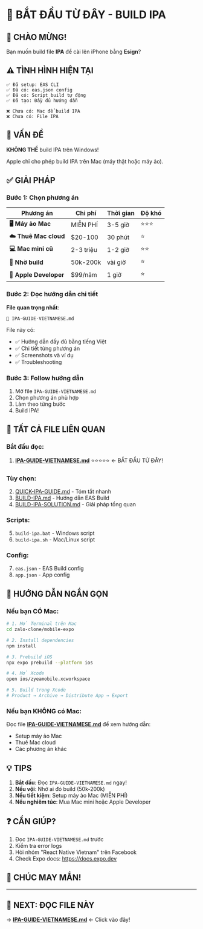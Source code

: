 # 🎯 BẮT ĐẦU TỪ ĐÂY - BUILD IPA

## 👋 CHÀO MỪNG!

Bạn muốn build file **IPA** để cài lên iPhone bằng **Esign**?

## ⚠️ TÌNH HÌNH HIỆN TẠI

```
✅ Đã setup: EAS CLI
✅ Đã có: eas.json config
✅ Đã có: Script build tự động
✅ Đã tạo: Đầy đủ hướng dẫn

❌ Chưa có: Mac để build IPA
❌ Chưa có: File IPA
```

## 🚨 VẤN ĐỀ

**KHÔNG THỂ** build IPA trên Windows!

Apple chỉ cho phép build IPA trên Mac (máy thật hoặc máy ảo).

## ✅ GIẢI PHÁP

### Bước 1: Chọn phương án

| Phương án | Chi phí | Thời gian | Độ khó |
|-----------|---------|-----------|--------|
| **🖥️ Máy ảo Mac** | MIỄN PHÍ | 3-5 giờ | ⭐⭐⭐ |
| **☁️ Thuê Mac cloud** | $20-100 | 30 phút | ⭐ |
| **💻 Mac mini cũ** | 2-3 triệu | 1-2 giờ | ⭐⭐ |
| **🤝 Nhờ build** | 50k-200k | vài giờ | ⭐ |
| **🍎 Apple Developer** | $99/năm | 1 giờ | ⭐ |

### Bước 2: Đọc hướng dẫn chi tiết

**File quan trọng nhất**: 
```
📖 IPA-GUIDE-VIETNAMESE.md
```

File này có:
- ✅ Hướng dẫn đầy đủ bằng tiếng Việt
- ✅ Chi tiết từng phương án
- ✅ Screenshots và ví dụ
- ✅ Troubleshooting

### Bước 3: Follow hướng dẫn

1. Mở file `IPA-GUIDE-VIETNAMESE.md`
2. Chọn phương án phù hợp
3. Làm theo từng bước
4. Build IPA!

## 📂 TẤT CẢ FILE LIÊN QUAN

### Bắt đầu đọc:
1. **[IPA-GUIDE-VIETNAMESE.md](./IPA-GUIDE-VIETNAMESE.md)** ⭐⭐⭐⭐⭐ ← BẮT ĐẦU TỪ ĐÂY!

### Tùy chọn:
2. [QUICK-IPA-GUIDE.md](./QUICK-IPA-GUIDE.md) - Tóm tắt nhanh
3. [BUILD-IPA.md](./BUILD-IPA.md) - Hướng dẫn EAS Build
4. [BUILD-IPA-SOLUTION.md](./BUILD-IPA-SOLUTION.md) - Giải pháp tổng quan

### Scripts:
5. `build-ipa.bat` - Windows script
6. `build-ipa.sh` - Mac/Linux script

### Config:
7. `eas.json` - EAS Build config
8. `app.json` - App config

## 🎯 HƯỚNG DẪN NGẮN GỌN

### Nếu bạn CÓ Mac:

```bash
# 1. Mở Terminal trên Mac
cd zalo-clone/mobile-expo

# 2. Install dependencies
npm install

# 3. Prebuild iOS
npx expo prebuild --platform ios

# 4. Mở Xcode
open ios/zyeamobile.xcworkspace

# 5. Build trong Xcode
# Product → Archive → Distribute App → Export
```

### Nếu bạn KHÔNG có Mac:

Đọc file **[IPA-GUIDE-VIETNAMESE.md](./IPA-GUIDE-VIETNAMESE.md)** để xem hướng dẫn:
- Setup máy ảo Mac
- Thuê Mac cloud
- Các phương án khác

## 💡 TIPS

1. **Bắt đầu**: Đọc `IPA-GUIDE-VIETNAMESE.md` ngay!
2. **Nếu vội**: Nhờ ai đó build (50k-200k)
3. **Nếu tiết kiệm**: Setup máy ảo Mac (MIỄN PHÍ)
4. **Nếu nghiêm túc**: Mua Mac mini hoặc Apple Developer

## ❓ CẦN GIÚP?

1. Đọc `IPA-GUIDE-VIETNAMESE.md` trước
2. Kiểm tra error logs
3. Hỏi nhóm "React Native Vietnam" trên Facebook
4. Check Expo docs: https://docs.expo.dev

## 🎉 CHÚC MAY MẮN!

---

## 📖 NEXT: ĐỌC FILE NÀY

→ **[IPA-GUIDE-VIETNAMESE.md](./IPA-GUIDE-VIETNAMESE.md)** ← Click vào đây!

